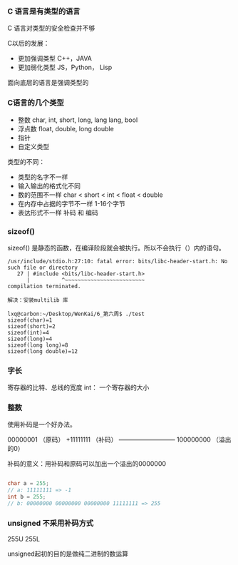 

### C 语言是有类型的语言

C 语言对类型的安全检查并不够



C以后的发展：

- 更加强调类型 C++，JAVA
- 更加弱化类型 JS，Python， Lisp

面向底层的语言是强调类型的



### C语言的几个类型

- 整数
	char, int, short, long, lang lang, bool
- 浮点数
	float, double, long double
- 指针
- 自定义类型

类型的不同：
- 类型的名字不一样
- 输入输出的格式化不同
- 数的范围不一样  char < short < int < float < double
- 在内存中占据的字节不一样 1-16个字节
- 表达形式不一样 补码 和 编码


### sizeof()

sizeof() 是静态的函数，在编译阶段就会被执行。所以不会执行（）内的语句。

```shell
/usr/include/stdio.h:27:10: fatal error: bits/libc-header-start.h: No such file or directory
   27 | #include <bits/libc-header-start.h>
      |          ^~~~~~~~~~~~~~~~~~~~~~~~~~
compilation terminated.

解决：安装multilib 库

lxq@carbon:~/Desktop/WenKai/6_第六周$ ./test 
sizeof(char)=1
sizeof(short)=2
sizeof(int)=4
sizeof(long)=4
sizeof(long long)=8
sizeof(long double)=12

```

### 字长

寄存器的比特、总线的宽度
int： 一个寄存器的大小


### 整数

使用补码是一个好办法。

 00000001 （原码）
+11111111 （补码）
—————————
100000000 （溢出的0）

补码的意义：用补码和原码可以加出一个溢出的0000000

```c

char a = 255;
// a: 11111111 => -1
int b = 255;
// b: 00000000 00000000 00000000 11111111 => 255

```

### unsigned 不采用补码方式 
255U
255L

unsigned起初的目的是做纯二进制的数运算
